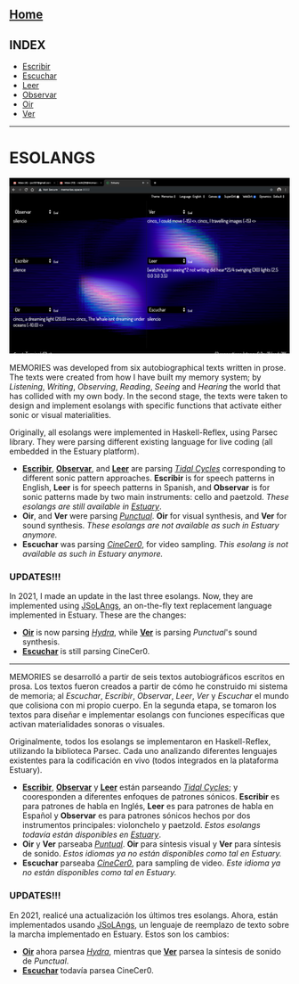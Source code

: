 [Home](../README.md) 
------------------------------------------------------------------------------- 
## INDEX

+ [Escribir](Escribir/README.md) 
+ [Escuchar](Escuchar/README.md) 
+ [Leer](Leer/README.md)
+ [Observar](Observar/README.md)
+ [Oir](Oir/README.md)
+ [Ver](Ver/README.md)

------------------------------------------------------------------------------- 

# ESOLANGS
![MEMORIAS'S ESOLANGS](../img/memoriasStill4.png)

MEMORIES was developed from six autobiographical texts written in prose. The texts were created from how I have built my memory system; by *Listening*, *Writing*, *Observing*, *Reading*, *Seeing* and *Hearing* the world that has collided with my own body. In the second stage, the texts were taken to design and implement esolangs with specific functions that activate either sonic or visual materialities. <br/>

Originally, all esolangs were implemented in Haskell-Reflex, using Parsec library. They were parsing different existing language for live coding (all embedded in the Estuary platform).<br/>
+ **[Escribir](/esolangs/Escribir)**, **[Observar](/esolangs/Observar)**, and **[Leer](/esolangs/Leer)** are parsing *[Tidal Cycles](https://tidalcycles.org/)* corresponding to different sonic pattern approaches. **Escribir** is for speech patterns in English, **Leer** is for speech patterns in Spanish, and **Observar** is for sonic patterns made by two main instruments: cello and paetzold. *These esolangs are still available in [Estuary](https://estuary.mcmaster.ca/)*.
+ **Oir**, and **Ver** were parsing *[Punctual](https://github.com/dktr0/Punctual)*. **Oir** for visual synthesis, and **Ver** for sound synthesis. *These esolangs are not available as such in Estuary anymore.*
+ **Escuchar** was parsing *[CineCer0](https://github.com/dktr0/estuary/blob/dev/client/src/Estuary/Languages/CineCer0/REFERENCE.md)*, for video sampling. *This esolang is not available as such in Estuary anymore.*

### UPDATES!!!
In 2021, I made an update in the last three esolangs. Now, they are implemented using [JSoLAngs](https://hcommons.org/deposits/item/hc:39063/), an on-the-fly text replacement language implemented in Estuary. These are the changes: <br/>
+ **[Oir](/esolangs/Oir)** is now parsing *[Hydra](https://hydra.ojack.xyz/?sketch_id=ritchse_2)*, while **[Ver](/esolangs/Ver)** is parsing *Punctual*'s sound synthesis.
+ **[Escuchar](/esolangs/Escuchar.md)** is still parsing CineCer0.

_________________________________________________________

MEMORIES se desarrolló a partir de seis textos autobiográficos escritos en prosa. Los textos fueron creados a partir de cómo he construido mi sistema de memoria; al *Escuchar*, *Escribir*, *Observar*, *Leer*, *Ver* y *Escuchar* el mundo que colisiona con mi propio cuerpo. En la segunda etapa, se tomaron los textos para diseñar e implementar esolangs con funciones específicas que activan materialidades sonoras o visuales. <br/>

Originalmente, todos los esolangs se implementaron en Haskell-Reflex, utilizando la biblioteca Parsec. Cada uno analizando diferentes lenguajes existentes para la codificación en vivo (todos integrados en la plataforma Estuary). <br/>
+ **[Escribir](/esolangs/Escribir)**, **[Observar](/esolangs/Observar)** y **[Leer](/esolangs/Leer)** están parseando *[Tidal Cycles](https://tidalcycles.org/)*; y cooresponden a diferentes enfoques de patrones sónicos. **Escribir** es para patrones de habla en Inglés, **Leer** es para patrones de habla en Español y **Observar** es para patrones sónicos hechos por dos instrumentos principales: violonchelo y paetzold. *Estos esolangs todavía están disponibles en [Estuary](https://estuary.mcmaster.ca/)*.
+ **Oir** y **Ver** parseaba *[Puntual](https://github.com/dktr0/Punctual)*. **Oir** para síntesis visual y **Ver** para síntesis de sonido. *Estos idiomas ya no están disponibles como tal en Estuary.*
+ **Escuchar** parseaba *[CineCer0](https://github.com/dktr0/estuary/blob/dev/client/src/Estuary/Languages/CineCer0/REFERENCE.md)*, para sampling de video. *Este idioma ya no están disponibles como tal en Estuary.*

### UPDATES!!!
En 2021, realicé una actualización los últimos tres esolangs. Ahora, están implementados usando [JSoLAngs](https://hcommons.org/deposits/item/hc:39063/), un lenguaje de reemplazo de texto sobre la marcha implementado en Estuary. Estos son los cambios: <br/>
+ **[Oir](/esolangs/Oir)** ahora parsea *[Hydra](https://hydra.ojack.xyz/?sketch_id=ritchse_2)*, mientras que **[Ver](/esolangs/Ver)** parsea la síntesis de sonido de *Punctual*.
+ **[Escuchar](/esolangs/Escuchar)** todavía parsea CineCer0.
